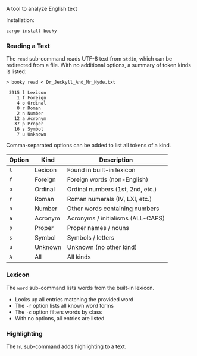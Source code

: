 A tool to analyze English text

Installation:
```shell
cargo install booky
```

### Reading a Text

The `read` sub-command reads UTF-8 text from `stdin`, which can be redirected
from a file.  With no additional options, a summary of token kinds is listed:

```
> booky read < Dr_Jeckyll_And_Mr_Hyde.txt

 3915 l Lexicon
    1 f Foreign
    4 o Ordinal
    0 r Roman
    2 n Number
   12 a Acronym
   37 p Proper
   16 s Symbol
    7 u Unknown
```

Comma-separated options can be added to list all tokens of a kind.

Option | Kind    | Description
-------|---------|--------------------------
`l`    | Lexicon | Found in built-in lexicon
`f`    | Foreign | Foreign words (non-English)
`o`    | Ordinal | Ordinal numbers (1st, 2nd, etc.)
`r`    | Roman   | Roman numerals (IV, LXI, etc.)
`n`    | Number  | Other words containing numbers
`a`    | Acronym | Acronyms / initialisms (ALL-CAPS)
`p`    | Proper  | Proper names / nouns
`s`    | Symbol  | Symbols / letters
`u`    | Unknown | Unknown (no other kind)
`A`    | All     | All kinds

### Lexicon

The `word` sub-command lists words from the built-in lexicon.

- Looks up all entries matching the provided word
- The `-f` option lists all known word forms
- The `-c` option filters words by class
- With no options, all entries are listed

### Highlighting

The `hl` sub-command adds highlighting to a text.
